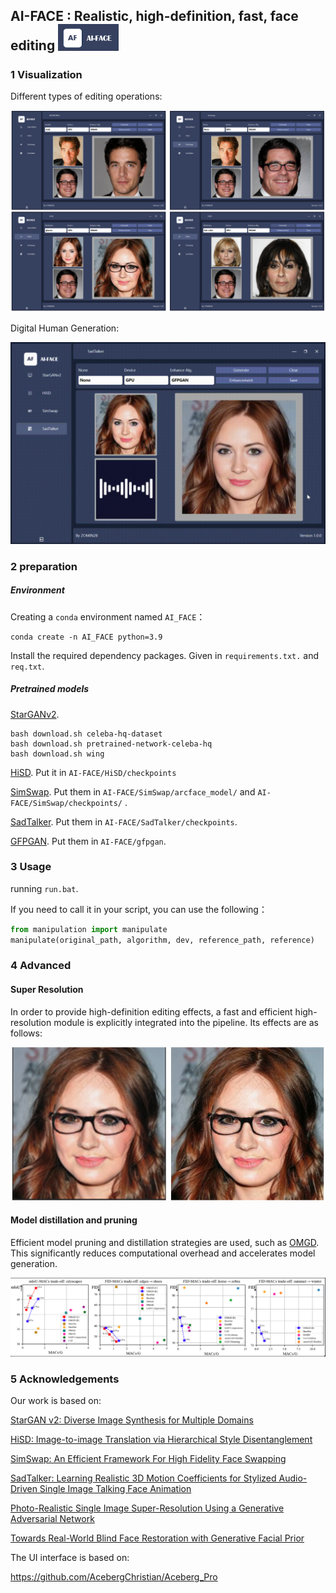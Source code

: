 ## AI-FACE : Realistic, high-definition, fast, face editing <img src="images\mylogo.png"  style="zoom:67%;" />

### 1 Visualization

 Different types of editing operations:

<img src="images\fig4.png"  style="zoom:70%;" />

Digital Human Generation:

![vid1](images/vid1.gif)


### 2 preparation

##### Environment

Creating a `conda` environment named `AI_FACE`：

```
conda create -n AI_FACE python=3.9
```

Install the required dependency packages. Given in `requirements.txt.` and `req.txt`.

##### Pretrained models

[StarGANv2](https://github.com/clovaai/stargan-v2).
```
bash download.sh celeba-hq-dataset
bash download.sh pretrained-network-celeba-hq
bash download.sh wing
```

[HiSD](https://github.com/imlixinyang/HiSD).  Put it in `AI-FACE/HiSD/checkpoints`

[SimSwap](https://github.com/neuralchen/SimSwap). Put them in `AI-FACE/SimSwap/arcface_model/`  and  `AI-FACE/SimSwap/checkpoints/` .

[SadTalker](https://drive.google.com/file/d/1gwWh45pF7aelNP_P78uDJL8Sycep-K7j/view). Put them in `AI-FACE/SadTalker/checkpoints`.

[GFPGAN](https://drive.google.com/file/d/19AIBsmfcHW6BRJmeqSFlG5fL445Xmsyi/edit).  Put them in `AI-FACE/gfpgan`.



### 3 Usage

running `run.bat`.

If you need to call it in your script, you can use the following：

```python
from manipulation import manipulate
manipulate(original_path, algorithm, dev, reference_path, reference)
```



### 4 Advanced

#### Super Resolution

In order to provide high-definition editing effects, a fast and efficient high-resolution module is explicitly integrated into the pipeline. Its effects are as follows:

<img src="images\fig2.png"  style="zoom:50%;" />

#### Model distillation and pruning

Efficient model pruning and distillation strategies are used, such as [OMGD](https://github.com/bytedance/OMGD). This significantly reduces computational overhead and accelerates model generation.

<img src="images\fig3.png"  style="zoom:50%;" />



### 5 Acknowledgements

Our work is based on:

[StarGAN v2: Diverse Image Synthesis for Multiple Domains](https://github.com/clovaai/stargan-v2)

[HiSD: Image-to-image Translation via Hierarchical Style Disentanglement](https://github.com/imlixinyang/HiSD)

[SimSwap: An Efficient Framework For High Fidelity Face Swapping](https://github.com/neuralchen/SimSwap)

[SadTalker: Learning Realistic 3D Motion Coefficients for Stylized Audio-Driven Single Image Talking Face Animation](https://github.com/OpenTalker/SadTalker)

[Photo-Realistic Single Image Super-Resolution Using a Generative Adversarial Network](https://github.com/Lornatang/SRGAN-PyTorch)

[Towards Real-World Blind Face Restoration with Generative Facial Prior](https://github.com/TencentARC/GFPGAN)

The UI interface is based on:

https://github.com/AcebergChristian/Aceberg_Pro



